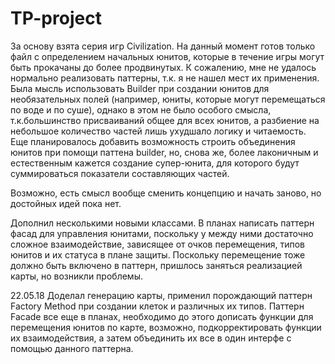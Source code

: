 # TP-project
За основу взята серия игр Civilization. На данный момент готов только файл с определением начальных юнитов,
которые в течение игры могут быть прокачаны до более продвинутых. К сожалению, мне не удалось нормально реализовать паттерны,
т.к. я не нашел мест их применения. Была мысль использовать Builder при создании юнитов для необязательных полей (например, юниты, которые 
могут перемещаться по воде и по суше), однако в этом не было особого смысла, т.к.большинство присваиваний общее для всех юнитов,
а разбиение на небольшое количество частей лишь ухудшало логику и читаемость. Еще планировалось добавить возможность строить
объединения юнитов при помощи паттена builder, но, снова же, более лаконичным и естественным кажется создание супер-юнита,
для которого будут суммироваться показатели составляющих частей.

Возможно, есть смысл вообще сменить концепцию и начать заново, но достойных идей пока нет.


Дополнил несколькими новыми классами. В планах написать паттерн фасад для управления юнитами, поскольку у между ними достаточно сложное взаимодействие, зависящее от очков перемещения, типов юнитов и их статуса в плане защиты. Поскольку перемещение тоже должно быть включено в паттерн, пришлось заняться реализацией карты, но возникли проблемы. 

22.05.18 Доделал генерацию карты, применил порождающий паттерн Factory Method при создании клеток и различных их типов. Паттерн Facade все еще в планах, необходимо до этого дописать функции для перемещения юнитов по карте, возможно, подкорректировать функции их взаимодействия, а затем объединить их все в один интерфе с помощью данного паттерна.
